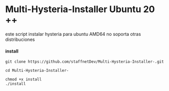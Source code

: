 
# Multi-Hysteria-Installer Ubuntu 20 ++
este script instalar hysteria para ubuntu AMD64 no soporta otras distribuciones 
#### install ####
```
git clone https://github.com/staffnetDev/Multi-Hysteria-Installer-.git
```
```
cd Multi-Hysteria-Installer-
```
```
chmod +x install 
./install 
```


